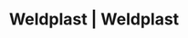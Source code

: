 ---
Filename: "eshop-products-variant66"
Link: "file:/Users/vinayakpatel/Downloads/www.weldplast.cz/eshop_products_compare/add/eshop-products-variant66"
product_name: "null"
product_id: "null"
title: "Weldplast | Weldplast"
product_desc: ""
product_specs: ""
product_downloads: ""
href: ""
p_desc_2: ""
accessories: ""
similar_products: ""
---